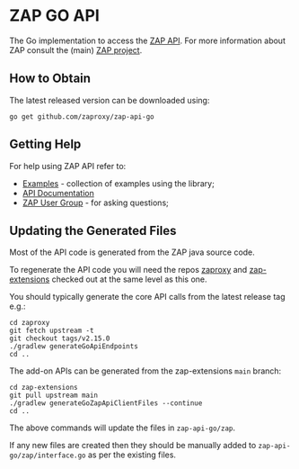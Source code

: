 # ZAP GO API

The Go implementation to access the [ZAP API](https://www.zaproxy.org/docs/api/). For more information
about ZAP consult the (main) [ZAP project](https://github.com/zaproxy/zaproxy/).

## How to Obtain

The latest released version can be downloaded using:

    go get github.com/zaproxy/zap-api-go

## Getting Help

For help using ZAP API refer to:
  * [Examples](https://github.com/zaproxy/zap-api-go/tree/master/example) - collection of examples using the library;
  * [API Documentation](https://www.zaproxy.org/docs/api/)
  * [ZAP User Group](https://groups.google.com/group/zaproxy-users) - for asking questions;

## Updating the Generated Files

Most of the API code is generated from the ZAP java source code.

To regenerate the API code you will need the repos [zaproxy](https://github.com/zaproxy/zaproxy) and [zap-extensions](https://github.com/zaproxy/zap-extensions) checked out at the same level as this one.

You should typically generate the core API calls from the latest release tag e.g.:

```
cd zaproxy
git fetch upstream -t
git checkout tags/v2.15.0
./gradlew generateGoApiEndpoints
cd ..
```

The add-on APIs can be generated from the zap-extensions `main` branch:

```
cd zap-extensions
git pull upstream main
./gradlew generateGoZapApiClientFiles --continue
cd ..
```

The above commands will update the files in `zap-api-go/zap`.

If any new files are created then they should be manually added to `zap-api-go/zap/interface.go` as per the existing files.